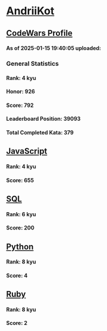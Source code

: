 # [AndriiKot](https://www.codewars.com/users/AndriiKot)

## [CodeWars Profile](https://www.codewars.com/users/AndriiKot)

#### As of 2025-01-15 19:40:05 uploaded:

### General Statistics

#### Rank: 4 kyu

#### Honor: 926

#### Score: 792

#### Leaderboard Position: 39093

#### Total Completed Kata: 379



## [JavaScript](https://github.com/AndriiKot/JavaScript__CodeWars)

#### Rank: 4 kyu

#### Score: 655


## [SQL](https://github.com/AndriiKot/SQL__CodeWars)

#### Rank: 6 kyu

#### Score: 200


## [Python](https://github.com/AndriiKot/Python__CodeWars)

#### Rank: 8 kyu

#### Score: 4


## [Ruby](https://github.com/AndriiKot/Ruby__CodeWars)

#### Rank: 8 kyu

#### Score: 2

